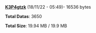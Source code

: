 [**K3P4gtzk**](/data/K3P4gtzk.txt) (18/11/22 - 05:49)- 16536 bytes

**Total Datas**: 3650

**Total Size**: 19.94 MB / 19.9 MB